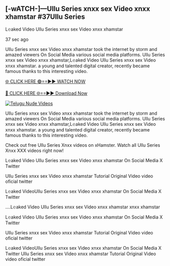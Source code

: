 ## [-wATCH-]—Ullu Series xnxx sex Video xnxx xhamstar #37Ullu Series

L𝚎aked Video Ullu Series xnxx sex Video xnxx xhamstar

37 sec ago 

Ullu Series xnxx sex Video xnxx xhamstar took the internet by storm and amazed viewers On Social Media various social media platforms. Ullu Series xnxx sex Video xnxx xhamstar,L𝚎aked Video Ullu Series xnxx sex Video xnxx xhamstar. a young and talented digital creator, recently became famous thanks to this interesting video.

[🌐 CLICK HERE 🟢==►► WATCH NOW](https://russelviper69.blogspot.com/p/valo-video.html)

[🔴 CLICK HERE 🌐==►► Download Now](https://russelviper69.blogspot.com/p/valo-video.html)

[![Telugu Nude Videos](https://i.imgur.com/dJHk4Zq.gif)](https://russelviper69.blogspot.com/p/valo-video.html)

Ullu Series xnxx sex Video xnxx xhamstar took the internet by storm and amazed viewers On Social Media various social media platforms. Ullu Series xnxx sex Video xnxx xhamstar,L𝚎aked Video Ullu Series xnxx sex Video xnxx xhamstar. a young and talented digital creator, recently became famous thanks to this interesting video.

Check out free Ullu Series Xnxx videos on xHamster. Watch all Ullu Series Xnxx XXX videos right now!

L𝚎aked Video Ullu Series xnxx sex Video xnxx xhamstar On Social Media X Twitter

Ullu Series xnxx sex Video xnxx xhamstar Tutorial Original Video video oficial twitter

L𝚎aked VideoUllu Series xnxx sex Video xnxx xhamstar On Social Media X Twitter

....L𝚎aked Video Ullu Series xnxx sex Video xnxx xhamstar xnxx xhamstar

L𝚎aked Video Ullu Series xnxx sex Video xnxx xhamstar On Social Media X Twitter

Ullu Series xnxx sex Video xnxx xhamstar Tutorial Original Video video oficial twitter

L𝚎aked VideoUllu Series xnxx sex Video xnxx xhamstar On Social Media X Twitter
Ullu Series xnxx sex Video xnxx xhamstar Tutorial Original Video video oficial twitter
